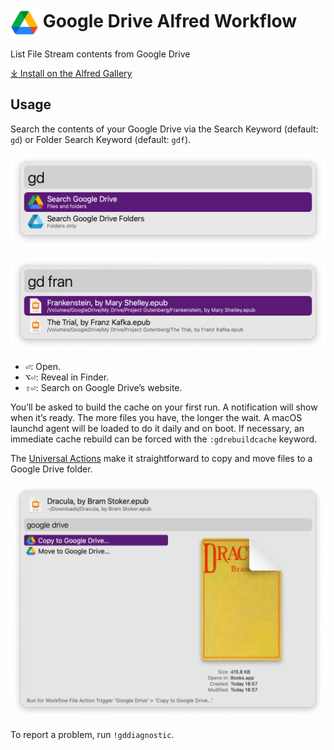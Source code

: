 # <img src='Workflow/icon.png' width='45' align='center' alt='icon'> Google Drive Alfred Workflow

List File Stream contents from Google Drive

<a href='https://alfred.app/workflows/alfredapp/google-drive'>⤓ Install on the Alfred Gallery</a>

## Usage

Search the contents of your Google Drive via the Search Keyword (default: `gd`) or Folder Search Keyword (default: `gdf`).

![Alfred search for gd](Workflow/images/about/gd.png)

![Alfred search for gd fran](Workflow/images/about/gdfran.png)

* <kbd>⏎</kbd>: Open.
* <kbd>⌥</kbd><kbd>⏎</kbd>: Reveal in Finder.
* <kbd>⇧</kbd><kbd>⏎</kbd>: Search on Google Drive’s website.

You’ll be asked to build the cache on your first run. A notification will show when it’s ready. The more files you have, the longer the wait. A macOS launchd agent will be loaded to do it daily and on boot. If necessary, an immediate cache rebuild can be forced with the `:gdrebuildcache` keyword.

The [Universal Actions](https://www.alfredapp.com/help/features/universal-actions/) make it straightforward to copy and move files to a Google Drive folder.

![File Actions for Google Drive copy and mode](Workflow/images/about/fileaction.png)

To report a problem, run `!gddiagnostic`.
